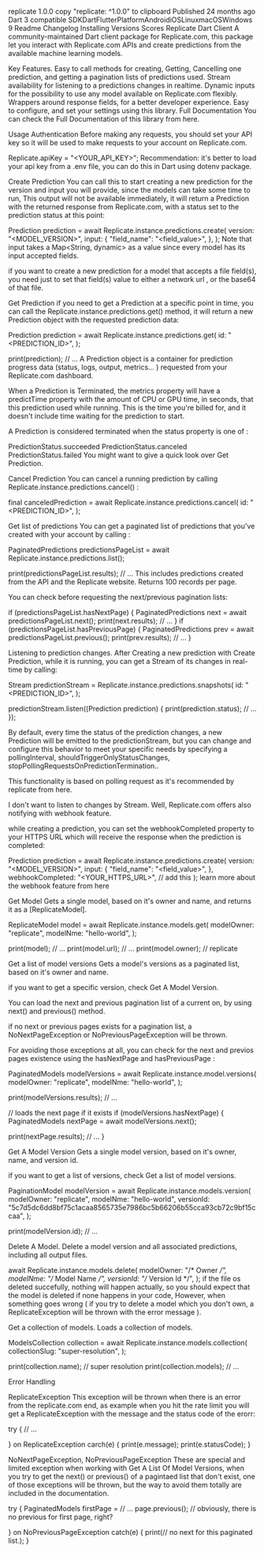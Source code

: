 replicate 1.0.0 copy "replicate: ^1.0.0" to clipboard
Published 24 months ago Dart 3 compatible
SDKDartFlutterPlatformAndroidiOSLinuxmacOSWindows
9
Readme
Changelog
Installing
Versions
Scores
Replicate Dart Client 
A community-maintained Dart client package for Replicate.com, this package let you interact with Replicate.com APIs and create predictions from the available machine learning models.

Key Features. 
Easy to call methods for creating, Getting, Cancelling one prediction, and getting a pagination lists of predictions used.
Stream availability for listening to a predictions changes in realtime.
Dynamic inputs for the possibility to use any model available on Replicate.com flexibly.
Wrappers around response fields, for a better developer experience.
Easy to configure, and set your settings using this library.
Full Documentation 
You can check the Full Documentation of this library from here.

Usage 
Authentication 
Before making any requests, you should set your API key so it will be used to make requests to your account on Replicate.com.

  Replicate.apiKey = "<YOUR_API_KEY>";
Recommendation:
it's better to load your api key from a .env file, you can do this in Dart using dotenv package.


Create Prediction 
You can call this to start creating a new prediction for the version and input you will provide, since the models can take some time to run, This output will not be available immediately, it will return a Prediction with the returned response from Replicate.com, with a status set to the prediction status at this point:

Prediction prediction = await Replicate.instance.predictions.create(
    version: "<MODEL_VERSION>",
    input: {
      "field_name": "<field_value>",
    },
  );
Note that input takes a Map<String, dynamic> as a value since every model has its input accepted fields.

if you want to create a new prediction for a model that accepts a file field(s), you need just to set that field(s) value to either a network url , or the base64 of that file.


Get Prediction 
if you need to get a Prediction at a specific point in time, you can call the Replicate.instance.predictions.get() method, it will return a new Prediction object with the requested prediction data:

Prediction prediction = await Replicate.instance.predictions.get(
    id: "<PREDICTION_ID>",
);

print(prediction); // ...
A Prediction object is a container for prediction progress data (status, logs, output, metrics... ) requested from your Replicate.com dashboard.

When a Prediction is Terminated, the metrics property will have a predictTime property with the amount of CPU or GPU time, in seconds, that this prediction used while running. This is the time you're billed for, and it doesn't include time waiting for the prediction to start.

A Prediction is considered terminated when the status property is one of :

PredictionStatus.succeeded
PredictionStatus.canceled
PredictionStatus.failed
You might want to give a quick look over Get Prediction.


Cancel Prediction 
You can cancel a running prediction by calling Replicate.instance.predictions.cancel() :

final canceledPrediction = await Replicate.instance.predictions.cancel(
  id: "<PREDICTION_ID>",
);

Get list of predictions 
You can get a paginated list of predictions that you've created with your account by calling :

PaginatedPredictions predictionsPageList = await Replicate.instance.predictions.list();

print(predictionsPageList.results); // ...
This includes predictions created from the API and the Replicate website. Returns 100 records per page.

You can check before requesting the next/previous pagination lists:

if (predictionsPageList.hasNextPage) {
  PaginatedPredictions next = await predictionsPageList.next();
  print(next.results); // ...
}
if (predictionsPageList.hasPreviousPage) {
  PaginatedPredictions prev = await predictionsPageList.previous();
  print(prev.results); // ...
}

Listening to prediction changes. 
After Creating a new prediction with Create Prediction, while it is running, you can get a Stream of its changes in real-time by calling:

Stream<Prediction> predictionStream = Replicate.instance.predictions.snapshots(
    id: "<PREDICTION_ID>",
);

predictionStream.listen((Prediction prediction) {
   print(prediction.status); // ...
});

By default, every time the status of the prediction changes, a new Prediction will be emitted to the predictionStream, but you can change and configure this behavior to meet your specific needs by specifying a pollingInterval, shouldTriggerOnlyStatusChanges, stopPollingRequestsOnPredictionTermination..

This functionality is based on polling request as it's recommended by replicate from here.


I don't want to listen to changes by Stream. 
Well, Replicate.com offers also notifying with webhook feature.

while creating a prediction, you can set the webhookCompleted property to your HTTPS URL which will receive the response when the prediction is completed:

Prediction prediction = await Replicate.instance.predictions.create(
    version: "<MODEL_VERSION>",
    input: {
      "field_name": "<field_value>",
    },
    webhookCompleted: "<YOUR_HTTPS_URL>", // add this
  );
learn more about the webhook feature from here


Get Model 
Gets a single model, based on it's owner and name, and returns it as a [ReplicateModel].

ReplicateModel model = await Replicate.instance.models.get(
  modelOwner: "replicate",
  modelNme: "hello-world",
);

print(model);  // ...
print(model.url);  // ...
print(model.owner); // replicate

Get a list of model versions 
Gets a model's versions as a paginated list, based on it's owner and name.

if you want to get a specific version, check Get A Model Version.

You can load the next and previous pagination list of a current on, by using next() and previous() method.

if no next or previous pages exists for a pagination list, a NoNextPageException or NoPreviousPageException will be thrown.

For avoiding those exceptions at all, you can check for the next and previos pages existence using the hasNextPage and hasPreviousPage :

PaginatedModels modelVersions = await Replicate.instance.model.versions(
 modelOwner: "replicate",
 modelNme: "hello-world",
);

print(modelVersions.results); // ...

// loads the next page if it exists
if (modelVersions.hasNextPage) {
 PaginatedModels nextPage = await modelVersions.next();

 print(nextPage.results); // ...
}

Get A Model Version 
Gets a single model version, based on it's owner, name, and version id.

if you want to get a list of versions, check Get a list of model versions.

PaginationModel modelVersion = await Replicate.instance.models.version(
 modelOwner: "replicate",
 modelNme: "hello-world",
 versionId: "5c7d5dc6dd8bf75c1acaa8565735e7986bc5b66206b55cca93cb72c9bf15ccaa",
);

print(modelVersion.id); // ...

Delete A Model. 
Delete a model version and all associated predictions, including all output files.

await Replicate.instance.models.delete(
 modelOwner: "/* Owner */",
 modelNme: "/* Model Name */",
 versionId: "/* Version Id */",
);
if the file os deleted succefully, nothing will happen actually, so you should expect that the model is deleted if none happens in your code, However, when something goes wrong ( if you try to delete a model which you don't own, a ReplicateException will be thrown with the error message ).


Get a collection of models. 
Loads a collection of models.

ModelsCollection collection = await Replicate.instance.models.collection(
collectionSlug: "super-resolution",
);

  print(collection.name); // super resolution
  print(collection.models); // ...

Error Handling 

ReplicateException 
This exception will be thrown when there is an error from the replicate.com end, as example when you hit the rate limit you will get a ReplicateException with the message and the status code of the erorr:

try {
// ...

} on ReplicateException carch(e) {
print(e.message);
print(e.statusCode);
}

NoNextPageException, NoPreviousPageException 
These are special and limited exception when working with Get A List Of Model Versions, when you try to get the next() or previous() of a pagintaed list that don't exist, one of those exceptions will be thrown, but the way to avoid them totally are included in the documentation.

try {
PaginatedModels firstPage = // ...
page.previous(); // obviously, there is no previous for first page, right?

} on NoPreviousPageException catch(e) {
print(// no next for this paginated list.);
}
